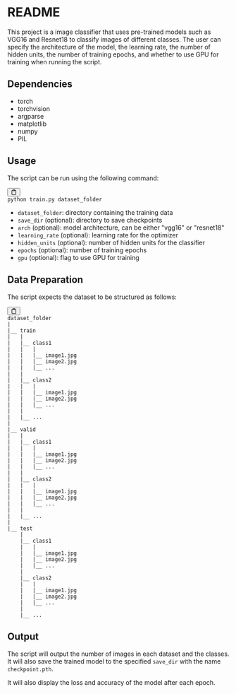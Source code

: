 <div class="markdown prose w-full break-words dark:prose-invert dark"><h1>README</h1><p>This project is a image classifier that uses pre-trained models such as VGG16 and Resnet18 to classify images of different classes. The user can specify the architecture of the model, the learning rate, the number of hidden units, the number of training epochs, and whether to use GPU for training when running the script.</p><h2>Dependencies</h2><ul><li>torch</li><li>torchvision</li><li>argparse</li><li>matplotlib</li><li>numpy</li><li>PIL</li></ul><h2>Usage</h2><p>The script can be run using the following command:</p><pre><div class="bg-black mb-4 rounded-md"><div class="flex items-center relative text-gray-200 bg-gray-800 px-4 py-2 text-xs font-sans"><button class="flex ml-auto gap-2"><svg stroke="currentColor" fill="none" stroke-width="2" viewBox="0 0 24 24" stroke-linecap="round" stroke-linejoin="round" class="h-4 w-4" height="1em" width="1em" xmlns="http://www.w3.org/2000/svg"><path d="M16 4h2a2 2 0 0 1 2 2v14a2 2 0 0 1-2 2H6a2 2 0 0 1-2-2V6a2 2 0 0 1 2-2h2"></path><rect x="8" y="2" width="8" height="4" rx="1" ry="1"></rect></svg></button></div><div class="p-4 overflow-y-auto"><code class="!whitespace-pre-wrap hljs language-css">python <span class="hljs-selector-tag">train</span><span class="hljs-selector-class">.py</span> dataset_folder 
</code></div></div></pre><ul><li><code>dataset_folder</code>: directory containing the training data</li><li><code>save_dir</code> (optional): directory to save checkpoints</li><li><code>arch</code> (optional): model architecture, can be either "vgg16" or "resnet18"</li><li><code>learning_rate</code> (optional): learning rate for the optimizer</li><li><code>hidden_units</code> (optional): number of hidden units for the classifier</li><li><code>epochs</code> (optional): number of training epochs</li><li><code>gpu</code> (optional): flag to use GPU for training</li></ul><h2>Data Preparation</h2><p>The script expects the dataset to be structured as follows:</p><pre><div class="bg-black mb-4 rounded-md"><div class="flex items-center relative text-gray-200 bg-gray-800 px-4 py-2 text-xs font-sans"><button class="flex ml-auto gap-2"><svg stroke="currentColor" fill="none" stroke-width="2" viewBox="0 0 24 24" stroke-linecap="round" stroke-linejoin="round" class="h-4 w-4" height="1em" width="1em" xmlns="http://www.w3.org/2000/svg"><path d="M16 4h2a2 2 0 0 1 2 2v14a2 2 0 0 1-2 2H6a2 2 0 0 1-2-2V6a2 2 0 0 1 2-2h2"></path><rect x="8" y="2" width="8" height="4" rx="1" ry="1"></rect></svg></button></div><div class="p-4 overflow-y-auto"><code class="!whitespace-pre-wrap hljs language-bash">dataset_folder
|
|__ train
|   |
|   |__ class1
|   |   |
|   |   |__ image1.jpg
|   |   |__ image2.jpg
|   |   |__ ...
|   |
|   |__ class2
|   |   |
|   |   |__ image1.jpg
|   |   |__ image2.jpg
|   |   |__ ...
|   |
|   |__ ...
|
|__ valid
|   |
|   |__ class1
|   |   |
|   |   |__ image1.jpg
|   |   |__ image2.jpg
|   |   |__ ...
|   |
|   |__ class2
|   |   |
|   |   |__ image1.jpg
|   |   |__ image2.jpg
|   |   |__ ...
|   |
|   |__ ...
|
|__ <span class="hljs-built_in">test</span>
    |
    |__ class1
    |   |
    |   |__ image1.jpg
    |   |__ image2.jpg
    |   |__ ...
    |
    |__ class2
    |   |
    |   |__ image1.jpg
    |   |__ image2.jpg
    |   |__ ...
    |
    |__ ...
</code></div></div></pre><h2>Output</h2><p>The script will output the number of images in each dataset and the classes. It will also save the trained model to the specified <code>save_dir</code> with the name <code>checkpoint.pth</code>.</p><p>It will also display the loss and accuracy of the model after each epoch.</p>
